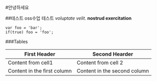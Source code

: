 #안녕하세요

##테스트
oss수업 테스트 
*voluptate velit*.
**nostrud exercitation**


```ㅓjavascript
var foo = 'bar';
if(true) foo = 'foo';
```

###Tables

First Header | Second Hearder
-------------| -------------
Content from cell1 | Content from cell 2
Content in the first column | Content in the second column
